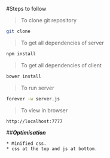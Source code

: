#Steps to follow


>To clone git repository
````sh
git clone
````
>To get all dependencies of server
````sh
npm install
````
>To get all dependencies of client
````sh
bower install
````
>To run server
````sh
forever -w server.js
````
>To view in browser
````sh
http://localhost:7777
````


##**_Optimisation_**

	* Minified css.
	* css at the top and js at bottom.
